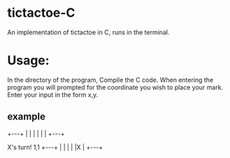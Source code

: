 # tictactoe-C
An implementation of tictactoe in C, runs in the terminal.

# Usage:
In the directory of the program,
Compile the C code. When entering the program you will prompted for the coordinate you wish to place your mark. Enter your input in the form x,y.

## example 
+---+
|   |
|   |
|   |
+---+

X's turn!
1,1
+---+
|   |
|   |
|X  |
+---+
```
